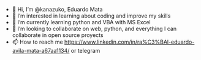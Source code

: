 - 👋 Hi, I’m @kanazuko, Eduardo Mata
- 👀 I’m interested in learning about coding and improve my skills
- 🌱 I’m currently learning python and VBA with MS Excel
- 💞️ I’m looking to collaborate on web, python, and everything I can collaborate in open source proyects
- 📫 How to reach me https://www.linkedin.com/in/ra%C3%BAl-eduardo-avila-mata-a67aa1134/ or telegram 

<!---
kanazuko/kanazuko is a ✨ special ✨ repository because its `README.md` (this file) appears on your GitHub profile.
You can click the Preview link to take a look at your changes.
--->
